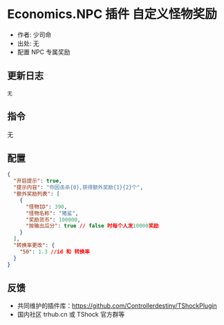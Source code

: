 # Economics.NPC 插件 自定义怪物奖励

- 作者: 少司命
- 出处: 无
- 配置 NPC 专属奖励

## 更新日志

```
无
```

## 指令

无

## 配置

```json
{
  "开启提示": true,
  "提示内容": "你因击杀{0},获得额外奖励{1}{2}个",
  "额外奖励列表": [
    {
      "怪物ID": 390,
      "怪物名称": "猪鲨",
      "奖励货币": 100000,
      "按输出瓜分": true // false 时每个人发10000奖励
    }
  ],
  "转换率更改": {
    "50": 1.3 //id 和 转换率
  }
}
```

## 反馈

- 共同维护的插件库：https://github.com/Controllerdestiny/TShockPlugin
- 国内社区 trhub.cn 或 TShock 官方群等
